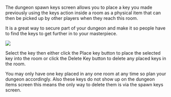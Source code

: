 The dungeon spawn keys screen allows you to place a key you made previously using the keys action inside a room as a physical item that can then be picked up by other players when they reach this room.

It is a great way to secure part of your dungeon and make it so people have to find the keys to get further in to your masterpiece.

![](http://www.forlornonline.com/images/dungeonspawnkey.jpg)

Select the key then either click the Place key button to place the selected key into the room or click the Delete Key button to delete any placed keys in the room.

You may only have one key placed in any one room at any time so plan your dungeon accordingly. Also these keys do not show up on the dungeon items screen this means the only way to delete them is via the spawn keys screen.